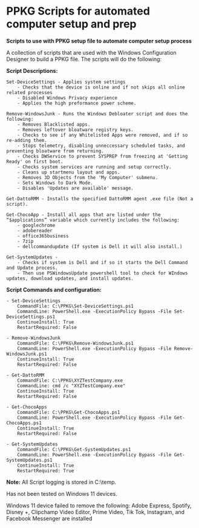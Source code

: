 # PPKG Scripts for automated computer setup and prep
**Scripts to use with PPKG setup file to automate computer setup process**

A collection of scripts that are used with the Windows Configuration Designer to build a PPKG file. The scripts will do the following:

**Script Descriptions:**
```
Set-DeviceSettings - Applies system settings
	- Checks that the device is online and if not skips all online related processes
	- Disabled Windows Privacy experience
	- Applies the high preformance power scheme.

Remove-WindowsJunk - Runs the Windows Debloater script and does the following:
	- Removes Blacklisted apps. 
	- Removes leftover bloatware registry keys. 
	- Checks to see if any Whitelisted Apps were removed, and if so re-adding them. 
	- Stops telemetry, disabling unneccessary scheduled tasks, and preventing bloatware from returning. 
	- Checks DWService to prevent SYSPREP from freezing at 'Getting Ready' on first boot.
	- Checks system services are running and setup correctly. 
	- Cleans up startmenu layout and apps. 
	- Removes 3D Objects from the 'My Computer' submenu.
	- Sets Windows to Dark Mode.
	- Disables 'Updates are available' message.

Get-DattoRMM - Installs the specified DattoRMM agent .exe file (Not a script).

Get-ChocoApp - Install all apps that are listed under the “$applications” variable which currently includes the following:
	- googlechrome
	- adobereader
	- office365business
	- 7zip
	- dellcommandupdate (If system is Dell it will also install.)

Get-SystemUpdates - 
	- Checks if system is Dell and if so it starts the Dell Command and Update process. 
	- Then use PSWindowsUpdate powershell tool to check for WIndows updates, download updates, and install updates. 
```

**Script Commands and configuration:**
```
- Set-DeviceSettings
	CommandFile: C:\PPKG\Set-DeviceSettings.ps1 
	CommandLine: PowerShell.exe -ExecutionPolicy Bypass -File Set-DeviceSettings.ps1
	ContinueInstall: True
	RestartRequired: False 

- Remove-WindowsJunk
	CommandFile: C:\PPKG\Remove-WindowsJunk.ps1 
	CommandLine: PowerShell.exe -ExecutionPolicy Bypass -File Remove-WindowsJunk.ps1
	ContinueInstall: True
	RestartRequired: False 

- Get-DattoRMM
	CommandFile: C:\PPKG\XYZTestCompany.exe 
	CommandLine: cmd /c "XYZTestCompany.exe"
	ContinueInstall: True
	RestartRequired: False 

- Get-ChocoApps
	CommandFile: C:\PPKG\Get-ChocoApps.ps1
	CommandLine: PowerShell.exe -ExecutionPolicy Bypass -File Get-ChocoApps.ps1
	ContinueInstall: True
	RestartRequired: False 

- Get-SystemUpdates
	CommandFile: C:\PPKG\Get-SystemUpdates.ps1 
	CommandLine: PowerShell.exe -ExecutionPolicy Bypass -File Get-SystemUpdates.ps1
	ContinueInstall: True
	RestartRequired: True
```

**Note:**
All Script logging is stored in C:\temp. 

Has not been tested on Windows 11 devices.

Windows 11 device failed to remove the following:
Adobe Express, Spotify, Disney +, Clipchamp Video Editor, Prime Video, Tik Tok, Instagram, and Facebook Messenger are installed
